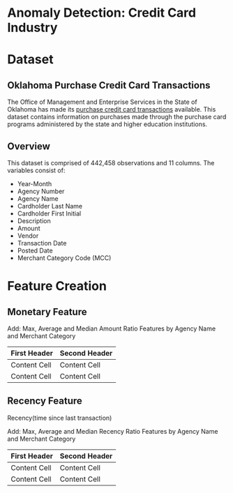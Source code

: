 # Anomaly Detection: Credit Card Industry
# Dataset
## Oklahoma Purchase Credit Card Transactions
The Office of Management and Enterprise Services in the State of Oklahoma has made its [purchase credit card transactions](https://catalog.data.gov/dataset/purchase-card-pcard-fiscal-year-2014) available. This dataset contains information on purchases made through the purchase card programs administered by the state and higher education institutions. 
## Overview
This dataset is comprised of 442,458 observations and 11 columns. The variables consist of:
- Year-Month
- Agency Number
- Agency Name
- Cardholder Last Name
- Cardholder First Initial
- Description
- Amount
- Vendor
- Transaction Date
- Posted Date
- Merchant Category Code (MCC)
# Feature Creation
## Monetary Feature
Add: Max, Average and Median Amount Ratio Features by Agency Name and Merchant Category

| First Header  | Second Header |
| ------------- | ------------- |
| Content Cell  | Content Cell  |
| Content Cell  | Content Cell  |

## Recency Feature
Recency(time since last transaction)

Add: Max, Average and Median Recency Ratio Features by Agency Name and Merchant Category

| First Header  | Second Header |
| ------------- | ------------- |
| Content Cell  | Content Cell  |
| Content Cell  | Content Cell  |
